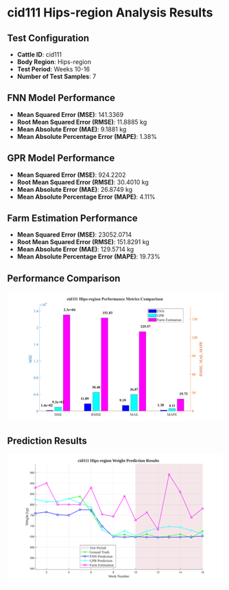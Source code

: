 # cid111 Hips-region Analysis Results

## Test Configuration

- **Cattle ID**: cid111
- **Body Region**: Hips-region
- **Test Period**: Weeks 10-16
- **Number of Test Samples**: 7

## FNN Model Performance

- **Mean Squared Error (MSE)**: 141.3369
- **Root Mean Squared Error (RMSE)**: 11.8885 kg
- **Mean Absolute Error (MAE)**: 9.1881 kg
- **Mean Absolute Percentage Error (MAPE)**: 1.38%

## GPR Model Performance

- **Mean Squared Error (MSE)**: 924.2202
- **Root Mean Squared Error (RMSE)**: 30.4010 kg
- **Mean Absolute Error (MAE)**: 26.8749 kg
- **Mean Absolute Percentage Error (MAPE)**: 4.11%

## Farm Estimation Performance

- **Mean Squared Error (MSE)**: 23052.0714
- **Root Mean Squared Error (RMSE)**: 151.8291 kg
- **Mean Absolute Error (MAE)**: 129.5714 kg
- **Mean Absolute Percentage Error (MAPE)**: 19.73%

## Performance Comparison

![Performance Metrics](cid111_Hips-region_Metrics_Comparison.svg)

## Prediction Results

![Prediction Results](cid111_Hips-region_Prediction_Results.svg)


